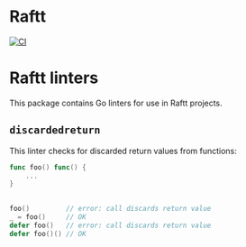 # Raftt
[![CI](https://github.com/rafttio/linters/actions/workflows/go-test.yml/badge.svg)](https://github.com/rafttio/linters/actions/workflows/go-test.yml)
# Raftt linters

This package contains Go linters for use in Raftt projects.

## `discardedreturn`

This linter checks for discarded return values from functions:

```go
func foo() func() {
    ...
}

 
foo()         // error: call discards return value
_ = foo()     // OK
defer foo()   // error: call discards return value
defer foo()() // OK
```

